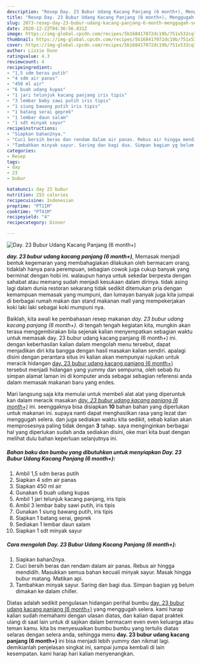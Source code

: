 ```yaml
---
description: "Resep Day. 23 Bubur Udang Kacang Panjang (6 month+), Menggugah Selera"
title: "Resep Day. 23 Bubur Udang Kacang Panjang (6 month+), Menggugah Selera"
slug: 2073-resep-day-23-bubur-udang-kacang-panjang-6-month-menggugah-selera
date: 2020-12-22T04:36:56.831Z
image: https://img-global.cpcdn.com/recipes/5b168417072dc19b/751x532cq70/day-23-bubur-udang-kacang-panjang-6-month-foto-resep-utama.jpg
thumbnail: https://img-global.cpcdn.com/recipes/5b168417072dc19b/751x532cq70/day-23-bubur-udang-kacang-panjang-6-month-foto-resep-utama.jpg
cover: https://img-global.cpcdn.com/recipes/5b168417072dc19b/751x532cq70/day-23-bubur-udang-kacang-panjang-6-month-foto-resep-utama.jpg
author: Lizzie Dunn
ratingvalue: 4.3
reviewcount: 4
recipeingredient:
- "1,5 sdm beras putih"
- "4 sdm air panas"
- "450 ml air"
- "6 buah udang kupas"
- "1 jari telunjuk kacang panjang iris tipis"
- "3 lembar baby sawi putih iris tipis"
- "1 siung bawang putih iris tipis"
- "1 batang serai geprek"
- "1 lembar daun salam"
- "1 sdt minyak sayur"
recipeinstructions:
- "Siapkan bahan2nya."
- "Cuci bersih beras dan rendam dalam air panas. Rebus air hingga mendidih. Masukkan semua bahan kecuali minyak sayur. Masak hingga bubur matang. Matikan api."
- "Tambahkan minyak sayur. Saring dan bagi dua. Simpan bagian yg belum dimakan ke dalam chiller."
categories:
- Resep
tags:
- day
- 23
- bubur

katakunci: day 23 bubur 
nutrition: 253 calories
recipecuisine: Indonesian
preptime: "PT11M"
cooktime: "PT41M"
recipeyield: "4"
recipecategory: Dinner

---
```



![Day. 23 Bubur Udang Kacang Panjang (6 month+)](https://img-global.cpcdn.com/recipes/5b168417072dc19b/751x532cq70/day-23-bubur-udang-kacang-panjang-6-month-foto-resep-utama.jpg)

<b><i>day. 23 bubur udang kacang panjang (6 month+)</i></b>, Memasak menjadi bentuk kegemaran yang membahagiakan dilakukan oleh bermacam orang. tidaklah hanya para perempuan, sebagian cowok juga cukup banyak yang berminat dengan hobi ini. walaupun hanya untuk sekedar berpesta dengan sahabat atau memang sudah menjadi kesukaan dalam dirinya. tidak asing lagi dalam dunia restoran sekarang tidak sedikit ditemukan pria dengan kemampuan memasak yang mumpuni, dan lumayan banyak juga kita jumpai di berbagai rumah makan dan stand makanan mall yang mempekerjakan koki laki laki sebagai koki mumpuni nya.



Baiklah, kita awali ke pembahasan resep makanan <i>day. 23 bubur udang kacang panjang (6 month+)</i>. di tengah tengah kegiatan kita, mungkin akan terasa menggembirakan bila sejenak kalian menyempatkan sebagian waktu untuk memasak day. 23 bubur udang kacang panjang (6 month+) ini. dengan keberhasilan kalian dalam mengolah menu tersebut, dapat menjadikan diri kita bangga dengan hasil masakan kalian sendiri. apalagi disini dengan perantara situs ini kalian akan mempunyai rujukan untuk meracik hidangan <u>day. 23 bubur udang kacang panjang (6 month+)</u> tersebut menjadi hidangan yang yummy dan sempurna, oleh sebab itu simpan alamat laman ini di komputer anda sebagai sebagian referensi anda dalam memasak makanan baru yang endes.


Mari langsung saja kita memulai untuk membeli alat alat yang diperuntuk kan dalam meracik masakan <u><i>day. 23 bubur udang kacang panjang (6 month+)</i></u> ini. seenggaknya bisa disiapkan <b>10</b> bahan bahan yang diperlukan untuk makanan ini. supaya nanti dapat menghasilkan rasa yang lezat dan menggugah selera. dan juga sediakan waktu kita sedikit, sebab kalian akan memprosesnya paling tidak dengan <b>3</b> tahap. saya menginginkan berbagai hal yang diperlukan sudah anda sediakan disini, oke mari kita buat dengan melihat dulu bahan keperluan selanjutnya ini.

<!--inarticleads1-->

##### Bahan baku dan bumbu yang dibutuhkan untuk menyiapkan Day. 23 Bubur Udang Kacang Panjang (6 month+):

1. Ambil 1,5 sdm beras putih
1. Siapkan 4 sdm air panas
1. Siapkan 450 ml air
1. Gunakan 6 buah udang kupas
1. Ambil 1 jari telunjuk kacang panjang, iris tipis
1. Ambil 3 lembar baby sawi putih, iris tipis
1. Gunakan 1 siung bawang putih, iris tipis
1. Siapkan 1 batang serai, geprek
1. Sediakan 1 lembar daun salam
1. Siapkan 1 sdt minyak sayur




<!--inarticleads2-->

##### Cara mengolah Day. 23 Bubur Udang Kacang Panjang (6 month+):

1. Siapkan bahan2nya.
1. Cuci bersih beras dan rendam dalam air panas. Rebus air hingga mendidih. Masukkan semua bahan kecuali minyak sayur. Masak hingga bubur matang. Matikan api.
1. Tambahkan minyak sayur. Saring dan bagi dua. Simpan bagian yg belum dimakan ke dalam chiller.




Diatas adalah sedikit pengulasan hidangan perihal bumbu <u>day. 23 bubur udang kacang panjang (6 month+)</u> yang menggugah selera. kami harap kalian sudah memahami dengan ulasan diatas, dan kalian dapat praktek ulang di saat lain untuk di sajikan dalam bermacam even even keluarga atau teman kamu. kita bs menyesuaikan bumbu bumbu yang tertulis diatas selaras dengan selera anda, sehingga menu <b>day. 23 bubur udang kacang panjang (6 month+)</b> ini bisa menjadi lebih yummy dan nikmat lagi. demikianlah penjelasan singkat ini, sampai jumpa kembali di lain kesempatan. kami harap hari kalian menyenangkan.
